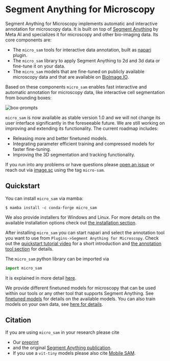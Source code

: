 # Segment Anything for Microscopy

Segment Anything for Microscopy implements automatic and interactive annotation for microscopy data. It is built on top of [Segment Anything](https://segment-anything.com/) by Meta AI and specializes it for microscopy and other bio-imaging data.
Its core components are:
- The `micro_sam` tools for interactive data annotation, built as [napari](https://napari.org/stable/) plugin.
- The `micro_sam` library to apply Segment Anything to 2d and 3d data or fine-tune it on your data.
- The `micro_sam` models that are fine-tuned on publicly available microscopy data and that are available on [BioImage.IO](https://bioimage.io/#/).

Based on these components `micro_sam` enables fast interactive and automatic annotation for microscopy data, like interactive cell segmentation from bounding boxes:

![box-prompts](https://github.com/computational-cell-analytics/micro-sam/assets/4263537/d04cb158-9f5b-4460-98cd-023c4f19cccd)

`micro_sam` is now available as stable version 1.0 and we will not change its user interface significantly in the foreseeable future.
We are still working on improving and extending its functionality. The current roadmap includes:
- Releasing more and better finetuned models.
- Integrating parameter efficient training and compressed models for faster fine-tuning.
- Improving the 3D segmentation and tracking functionality.

If you run into any problems or have questions please [open an issue]() or reach out via [image.sc](https://forum.image.sc/) using the tag `micro-sam`.


## Quickstart

You can install `micro_sam` via mamba:
```
$ mamba install -c conda-forge micro_sam
```
We also provide installers for Windows and Linux. For more details on the available installation options check out [the installation section](#installation).

After installing `micro_sam` you can start napari and select the annotation tool you want to use from `Plugins->Segment Anything for Microscopy`. Check out the [quickstart tutorial video](TODO) for a short introduction and  [the annotation tool section](#annotation-tools) for details.

The `micro_sam` python library can be imported via
```python
import micro_sam
```
It is explained in more detail [here](#using-the-python-library).

We provide different finetuned models for microscopy that can be used within our tools or any other tool that supports Segment Anything. See [finetuned models](#finetuned-models) for details on the available models.
You can also train models on your own data, see [here for details](#training-your-own-model).

## Citation

If you are using `micro_sam` in your research please cite
- Our [preprint](https://doi.org/10.1101/2023.08.21.554208)
- and the original [Segment Anything publication](https://arxiv.org/abs/2304.02643).
- If you use a `vit-tiny` models please also cite [Mobile SAM](https://arxiv.org/abs/2306.14289).
